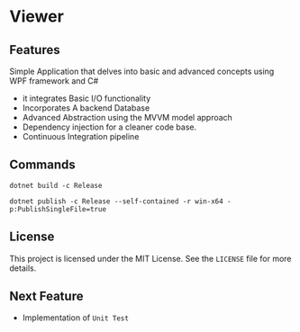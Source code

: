 # Viewer
## Features
Simple Application that delves into basic and advanced concepts using WPF framework and C# 
- it integrates Basic I/O functionality
- Incorporates A backend Database
- Advanced Abstraction using the MVVM model approach
- Dependency injection for a cleaner code base.
- Continuous Integration pipeline


## Commands
```
dotnet build -c Release

dotnet publish -c Release --self-contained -r win-x64 -p:PublishSingleFile=true
```
## License

This project is licensed under the MIT License. See the `LICENSE` file for more details.

## Next Feature
- Implementation of `Unit Test`
